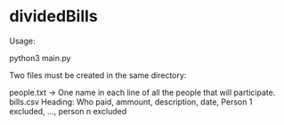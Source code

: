# dividedBills

Usage:

python3 main.py

Two files must be created in the same directory:

people.txt -> One name in each line of all the people that will participate.
bills.csv Heading: Who paid, ammount, description, date, Person 1 excluded, ..., person n excluded